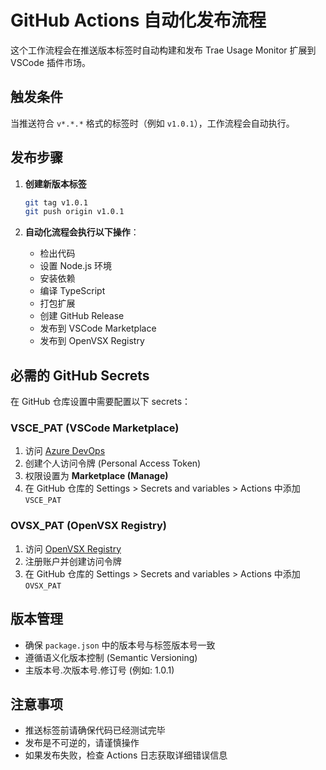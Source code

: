 # GitHub Actions 自动化发布流程

这个工作流程会在推送版本标签时自动构建和发布 Trae Usage Monitor 扩展到 VSCode 插件市场。

## 触发条件

当推送符合 `v*.*.*` 格式的标签时（例如 `v1.0.1`），工作流程会自动执行。

## 发布步骤

1. **创建新版本标签**
   ```bash
   git tag v1.0.1
   git push origin v1.0.1
   ```

2. **自动化流程会执行以下操作**：
   - 检出代码
   - 设置 Node.js 环境
   - 安装依赖
   - 编译 TypeScript
   - 打包扩展
   - 创建 GitHub Release
   - 发布到 VSCode Marketplace
   - 发布到 OpenVSX Registry

## 必需的 GitHub Secrets

在 GitHub 仓库设置中需要配置以下 secrets：

### VSCE_PAT (VSCode Marketplace)
1. 访问 [Azure DevOps](https://dev.azure.com/)
2. 创建个人访问令牌 (Personal Access Token)
3. 权限设置为 **Marketplace (Manage)**
4. 在 GitHub 仓库的 Settings > Secrets and variables > Actions 中添加 `VSCE_PAT`

### OVSX_PAT (OpenVSX Registry)
1. 访问 [OpenVSX Registry](https://open-vsx.org/)
2. 注册账户并创建访问令牌
3. 在 GitHub 仓库的 Settings > Secrets and variables > Actions 中添加 `OVSX_PAT`

## 版本管理

- 确保 `package.json` 中的版本号与标签版本号一致
- 遵循语义化版本控制 (Semantic Versioning)
- 主版本号.次版本号.修订号 (例如: 1.0.1)

## 注意事项

- 推送标签前请确保代码已经测试完毕
- 发布是不可逆的，请谨慎操作
- 如果发布失败，检查 Actions 日志获取详细错误信息